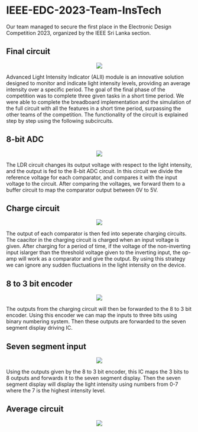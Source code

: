 # IEEE-EDC-2023-Team-InsTech
Our team managed to secure the first place in the Electronic Design Competition 2023, organized by the IEEE Sri Lanka section.
## Final circuit
<p align="center">
  <img  src="https://github.com/avishkaherath/AMD-Module-Team-InsTech-IEEE-EDC-2023/assets/125986011/20dc8d04-2c97-43fe-9bc3-2eba483a6203">
</p>
Advanced Light Intensity Indicator (ALII) module is an innovative solution designed to monitor and indicate light intensity levels, providing an average intensity over a specific period. The goal of the final phase of the competition was to complete three given tasks in a short time period.
We were able to complete the breadboard implementation and the simulation of the full circuit with all the features in a short time period, surpassing the other teams of the competition. 
The functionality of the circuit is explained step by step using the following subcircuits.

## 8-bit ADC
<p align="center">
  <img  src="https://github.com/avishkaherath/AMD-Module-Team-InsTech-IEEE-EDC-2023/assets/125986011/0559f352-8733-4a83-9f40-4b8671943900">
</p>
The LDR circuit changes its output voltage with respect to the light intensity, and the output is fed to the 8-bit ADC circuit. In this circuit we divide the reference voltage for each comparator, and compares it with the input voltage to the circuit. After comparing the voltages, we forward them to a buffer circuit to map the comparator output between 0V to 5V.

## Charge circuit
<p align="center">
  <img  src="https://github.com/avishkaherath/AMD-Module-Team-InsTech-IEEE-EDC-2023/assets/125986011/6e6d89c1-322a-429f-a001-fa5e58134a3f">
</p>
The output of each comparator is then fed into seperate charging circuits. The caacitor in the charging circuit is charged when an input voltage is given. After charging for a period of time, if the voltage of the non-inverting input islarger than the threshold voltage given to the inverting input, the op-amp will work as a comparator and give the output.
By using this strategy we can ignore any sudden fluctuations in the light intensity on the device.

## 8 to 3 bit encoder
<p align="center">
  <img  src="https://github.com/avishkaherath/AMD-Module-Team-InsTech-IEEE-EDC-2023/assets/125986011/130394b0-cb78-4951-86aa-0718800e31d6">
</p>
The outputs from the charging circuit will then be forwarded to the 8 to 3 bit encoder. Using this encoder we can map the inputs to three bits using binary numbering system. Then these outputs are forwarded to the seven segment display driving IC.

## Seven segment input
<p align="center">
  <img  src="https://github.com/avishkaherath/AMD-Module-Team-InsTech-IEEE-EDC-2023/assets/125986011/2dd28417-fc4c-4ebc-ae0f-f4ecdbfce265">
</p>
Using the outputs given by the 8 to 3 bit encoder, this IC maps the 3 bits to 8 outputs and forwards it to the seven segment display. Then the seven segment display will display the light intensity using numbers from 0-7 where the 7 is the highest intensity level.

## Average circuit
<p align="center">
  <img  src="https://github.com/avishkaherath/AMD-Module-Team-InsTech-IEEE-EDC-2023/assets/125986011/fe230626-0621-4239-9678-72ecffa7e144">
</p>
